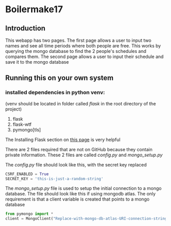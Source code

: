 # Boilermake17

## Introduction

 This webapp has two pages. The first page allows a user to input two names and see all time periods where both people are free. This works by querying the mongo database to find the 2 people's schedules and compares them. The second page allows a user to input their schedule and save it to the mongo database

 ## Running this on your own system

 ### installed dependencies in python venv:

 (venv should be located in folder called _flask_ in the root directory of the project)

 1. flask
 2. flask-wtf
 3. pymongo[tls]

The Installing Flask section on [this page](https://blog.miguelgrinberg.com/post/the-flask-mega-tutorial-part-i-hello-world) is very helpful

 There are 2 files required that are not on GitHub because they contain private information. These 2 files are called _config.py_ and _mongo_setup.py_

 The _config.py_ file should look like this, with the secret key replaced

 ```python
 CSRF_ENABLED = True
 SECRET_KEY = 'this-is-just-a-random-string'
 ```

 The _mongo_setup.py_ file is used to setup the initial connection to a mongo database. The file should look like this if using mongodb atlas. The only requirement is that a client variable is created that points to a mongo database

 ```python
 from pymongo import *
 client = MongoClient("Replace-with-mongo-db-atlas-URI-connection-string")
```
